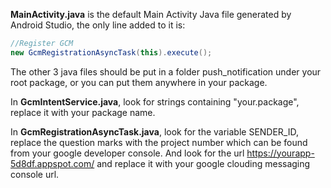 **MainActivity.java** is the default Main Activity Java file generated by Android Studio, the only line added to it is: 
````java
//Register GCM
new GcmRegistrationAsyncTask(this).execute();
````

The other 3 java files should be put in a folder push_notification under your root package, or you can put them anywhere in your package.
<br>

In **GcmIntentService.java**, look for strings containing "your.package", replace it with your package name.<br>

In **GcmRegistrationAsyncTask.java**, look for the variable SENDER_ID, replace the question marks with the project number which can be found from your google developer console. And look for the url https://yourapp-5d8df.appspot.com/ and replace it with your google clouding messaging console url.

